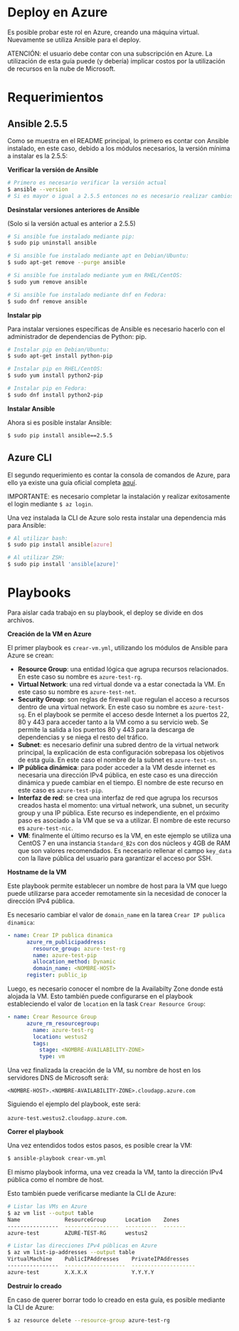 # Deploy en Azure

Es posible probar este rol en Azure, creando una máquina virtual. Nuevamente se utiliza Ansible para el deploy.

ATENCIÓN: el usuario debe contar con una subscripción en Azure. La utilización de esta guía puede (y debería) implicar costos por la utilización de recursos en la nube de Microsoft.

# Requerimientos

## Ansible 2.5.5
Como se muestra en el README principal, lo primero es contar con Ansible instalado, en este caso, debido a los módulos necesarios, la versión mínima a instalar es la 2.5.5:

**Verificar la versión de Ansible**

```bash
# Primero es necesario verificar la versión actual
$ ansible --version
# Si es mayor o igual a 2.5.5 entonces no es necesario realizar cambios.
```

**Desinstalar versiones anteriores de Ansible**

(Solo si la versión actual es anterior a 2.5.5)

```bash
# Si ansible fue instalado mediante pip:
$ sudo pip uninstall ansible

# Si ansible fue instalado mediante apt en Debian/Ubuntu:
$ sudo apt-get remove --purge ansible

# Si ansible fue instalado mediante yum en RHEL/CentOS:
$ sudo yum remove ansible

# Si ansible fue instalado mediante dnf en Fedora:
$ sudo dnf remove ansible
```

**Instalar pip**

Para instalar versiones específicas de Ansible es necesario hacerlo con el administrador de dependencias de Python: pip.

```bash
# Instalar pip en Debian/Ubuntu:
$ sudo apt-get install python-pip

# Instalar pip en RHEL/CentOS:
$ sudo yum install python2-pip

# Instalar pip en Fedora:
$ sudo dnf install python2-pip
```

**Instalar Ansible**

Ahora si es posible instalar Ansible:

```bash
$ sudo pip install ansible==2.5.5
```

## Azure CLI

El segundo requerimiento es contar la consola de comandos de Azure, para ello ya existe una guía oficial completa [aquí](https://docs.microsoft.com/en-us/cli/azure/install-azure-cli?view=azure-cli-latest).

IMPORTANTE: es necesario completar la instalación y realizar exitosamente el login mediante `$ az login`.

Una vez instalada la CLI de Azure solo resta instalar una dependencia más para Ansible:

```bash
# Al utilizar bash:
$ sudo pip install ansible[azure]

# Al utilizar ZSH:
$ sudo pip install 'ansible[azure]'
```

# Playbooks

Para aislar cada trabajo en su playbook, el deploy se divide en dos archivos.

**Creación de la VM en Azure**

El primer playbook es `crear-vm.yml`, utilizando los módulos de Ansible para Azure se crean:

* **Resource Group**: una entidad lógica que agrupa recursos relacionados. En este caso su nombre es `azure-test-rg`.
* **Virtual Network**: una red virtual donde va a estar conectada la VM. En este caso su nombre es `azure-test-net`.
* **Security Group**: son reglas de firewall que regulan el acceso a recursos dentro de una virtual network. En este caso su nombre es `azure-test-sg`. En el playbook se permite el acceso desde Internet a los puertos 22, 80 y 443 para acceder tanto a la VM como a su servicio web. Se permite la salida a los puertos 80 y 443 para la descarga de dependencias y se niega el resto del tráfico.
* **Subnet**: es necesario definir una subred dentro de la virtual network principal, la explicación de esta configuración sobrepasa los objetivos de esta guía. En este caso el nombre de la subnet es `azure-test-sn`.
* **IP pública dinámica**: para poder acceder a la VM desde internet es necesaria una dirección IPv4 pública, en este caso es una dirección dinámica y puede cambiar en el tiempo. El nombre de este recurso en este caso es `azure-test-pip`.
* **Interfaz de red**: se crea una interfaz de red que agrupa los recursos creados hasta el momento: una virtual network, una subnet, un security group y una IP pública. Este recurso es independiente, en el próximo paso es asociado a la VM que se va a utilizar. El nombre de este recurso es `azure-test-nic`.
* **VM**: finalmente el último recurso es la VM, en este ejemplo se utiliza una CentOS 7 en una instancia `Standard_B2s` con dos núcleos y 4GB de RAM que son valores recomendados. Es necesario rellenar el campo `key_data` con la llave pública del usuario para garantizar el acceso por SSH.

**Hostname de la VM**

Este playbook permite establecer un nombre de host para la VM que luego puede utilizarse para acceder remotamente sin la necesidad de conocer la dirección IPv4 pública.

Es necesario cambiar el valor de `domain_name` en la tarea `Crear IP publica dinamica`:

```yaml
- name: Crear IP publica dinamica
      azure_rm_publicipaddress:
        resource_group: azure-test-rg
        name: azure-test-pip
        allocation_method: Dynamic
        domain_name: <NOMBRE-HOST>
      register: public_ip
```

Luego, es necesario conocer el nombre de la Availabilty Zone donde está alojada la VM. Esto también puede configurarse en el playbook estableciendo el valor de `location` en la task `Crear Resource Group`:

```yaml
- name: Crear Resource Group
      azure_rm_resourcegroup:
        name: azure-test-rg
        location: westus2
        tags:
          stage: <NOMBRE-AVAILABILITY-ZONE>
          type: vm
```

Una vez finalizada la creación de la VM, su nombre de host en los servidores DNS de Microsoft será:

`<NOMBRE-HOST>.<NOMBRE-AVAILABILITY-ZONE>.cloudapp.azure.com`

Siguiendo el ejemplo del playbook, este será:

`azure-test.westus2.cloudapp.azure.com`.

**Correr el playbook**

Una vez entendidos todos estos pasos, es posible crear la VM:

```bash
$ ansible-playbook crear-vm.yml
```

El mismo playbook informa, una vez creada la VM, tanto la dirección IPv4 pública como el nombre de host.

Esto también puede verificarse mediante la CLI de Azure:

```bash
# Listar las VMs en Azure
$ az vm list --output table
Name              ResourceGroup      Location    Zones
----------------  -----------------  ----------  -------
azure-test        AZURE-TEST-RG      westus2

# Listar las direcciones IPv4 públicas en Azure
$ az vm list-ip-addresses --output table
VirtualMachine    PublicIPAddresses    PrivateIPAddresses
----------------  -------------------  --------------------
azure-test        X.X.X.X              Y.Y.Y.Y
```

**Destruir lo creado**

En caso de querer borrar todo lo creado en esta guía, es posible mediante la CLI de Azure:

```bash
$ az resource delete --resource-group azure-test-rg
```
